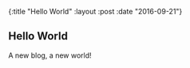 {:title "Hello World"
 :layout :post
 :date "2016-09-21"}

## Hello World

A new blog, a new world!
